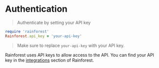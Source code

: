 # Authentication

> Authenticate by setting your API key

```ruby
require 'rainforest'
Rainforest.api_key = 'your-api-key'
```

> Make sure to replace `your-api-key` with your API key.

Rainforest uses API keys to allow access to the API. You can find your API key in the [integrations](https://app.rnfrst.com/settings/integrations) section of Rainforest.
